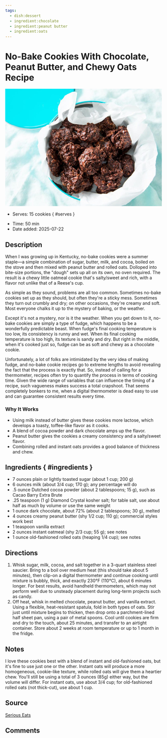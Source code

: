 ```yaml
---
tags:
  - dish:dessert
  - ingredient:chocolate
  - ingredient:peanut butter
  - ingredient:oats
---
```

<!-- Tags can have colon, but no space around it -->

# No-Bake Cookies With Chocolate, Peanut Butter, and Chewy Oats Recipe

![Recipe picture](../images/__opt__aboutcom__coeus__resources__content_migration__serious_eats__seriouseats.com__images__2017__07__20170627-no-bake-cookies-vicky-wasik-14-a78bd5e273bd4d76938410f818f092a6.jpg)

<!-- Serves has to be a single number, no dashes, but text is allowed after the
number (e.g., 24 cookies) -->
- Serves: 15 cookies
{ #serves }
<!-- Time is not parsed, so anything can be input here, and additional
values can be added (e.g., "active time", "cooking time", etc) -->
- Time: 50 min
- Date added: 2025-07-22

## Description
When I was growing up in Kentucky, no-bake cookies were a summer staple—a simple combination of sugar, butter, milk, and cocoa, boiled on the stove and then mixed with peanut butter and rolled oats. Dolloped into bite-size portions, the "dough" sets up all on its own, no oven required. The result is a chewy little oatmeal cookie that's salty/sweet and rich, with a flavor not unlike that of a Reese's cup. 

As simple as they sound, problems are all too common. Sometimes no-bake cookies set up as they should, but often they're a sticky mess. Sometimes they turn out crumbly and dry; on other occasions, they're creamy and soft. Most everyone chalks it up to the mystery of baking, or the weather.

Except it's not a mystery, nor is it the weather. When you get down to it, no-bake cookies are simply a type of fudge, which happens to be a wonderfully predictable beast. When fudge's final cooking temperature is too low, its consistency is runny and wet. When its final cooking temperature is too high, its texture is sandy and dry. But right in the middle, when it's cooked just so, fudge can be as soft and chewy as a chocolate cookie. 

Unfortunately, a lot of folks are intimidated by the very idea of making fudge, and no-bake cookie recipes go to extreme lengths to avoid revealing the fact that the process is exactly that. So, instead of calling for a thermometer, recipes often try to quantify the process in terms of cooking time. Given the wide range of variables that can influence the timing of a recipe, such vagueness makes success a total crapshoot. That seems completely bonkers to me, when a digital thermometer is dead easy to use and can guarantee consistent results every time. 
### Why It Works

- Using milk instead of butter gives these cookies more lactose, which develops a toasty, toffee-like flavor as it cooks.
- A blend of cocoa powder and dark chocolate amps up the flavor.
- Peanut butter gives the cookies a creamy consistency and a salty/sweet flavor.
- Combining rolled and instant oats provides a good balance of thickness and chew.

## Ingredients { #ingredients }

<!-- Decimals are allowed, fractions are not. For ranges, use only a single dash
and no spaces between the numbers. -->

- 7 ounces plain or lightly toasted sugar (about 1 cup; 200 g)
- 6 ounces milk (about 3/4 cup; 170 g); any percentage will do
- .5 ounce Dutched cocoa powder (about 2 tablespoons; 15 g), such as Cacao Barry Extra Brute
- .25 teaspoon (1 g) Diamond Crystal kosher salt; for table salt, use about half as much by volume or use the same weight
- 1 ounce dark chocolate, about 72% (about 2 tablespoons; 30 g), melted
- 4 ounces creamy peanut butter (shy 1/2 cup; 110 g); commercial styles work best
- 1 teaspoon vanilla extract
- 2 ounces instant oatmeal (shy 2/3 cup; 55 g); see notes
- 1 ounce old-fashioned rolled oats (heaping 1/4 cup); see notes

## Directions

<!-- If you have a direction that refers to a number of some ingredient, wrap
the number in asterisks and add `{.ingredient-num}` afterwards. For example,
write `Add 2 Tbsp oil to pan` as `Add *2*{.ingredient-num} to pan`. This allows
us to properly change the number when changing the serves value. -->

1. Whisk sugar, milk, cocoa, and salt together in a 3-quart stainless steel saucier. Bring to a boil over medium heat (this should take about 5 minutes), then clip-on a digital thermometer and continue cooking until mixture is bubbly, thick, and exactly 230°F (110°C), about 6 minutes longer. For best results, avoid handheld thermometers, which may not perform well due to unsteady placement during long-term projects such as candy.
2. Off heat, whisk in melted chocolate, peanut butter, and vanilla extract. Using a flexible, heat-resistant spatula, fold in both types of oats. Stir just until mixture begins to thicken, then drop onto a parchment-lined half sheet pan, using a pair of metal spoons. Cool until cookies are firm and dry to the touch, about 25 minutes, and transfer to an airtight container. Store about 2 weeks at room temperature or up to 1 month in the fridge. 
## Notes

<!-- Delete section if no additional notes -->
 I love these cookies best with a blend of instant and old-fashioned oats, but it's fine to use just one or the other. Instant oats will produce a more homogeneous, cookie-like texture, while rolled oats will give them a heartier chew. You'll still be using a total of 3 ounces (85g) either way, but the volume will differ. For instant oats, use about 3/4 cup; for old-fashioned rolled oats (not thick-cut), use about 1 cup. 
## Source

[Serious Eats](https://www.seriouseats.com/no-bake-cookie-chocolate-peanut-butter-oats-recipe)

## Comments
